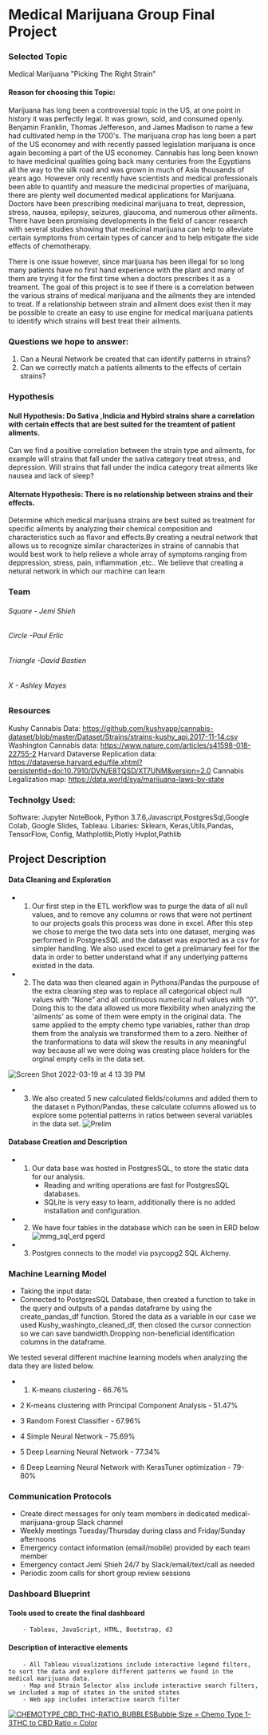 # Medical Marijuana Group Final Project


### Selected Topic
Medical Marijuana "Picking The Right Strain"

#### Reason for choosing this Topic:

Marijuana has long been a controversial topic in the US, at one point in history it was perfectly legal. It was grown, sold, and consumed openly. Benjamin Franklin, Thomas Jeffereson, and James Madison to name a few had cultivated hemp in the 1700's. The marijuana crop has long been a part of the US economey and with recently passed legislation marijuana is once again becoming a part of the US economey. Cannabis has long been known to have medicinal qualities going back many centuries from the Egyptians all the way to the silk road and was grown in much of Asia thousands of years ago. However only recently have scientists and medical professionals been able to quantify and measure the medicinal properties of marijuana, there are plenty well documented medical applications for Marijuana. Doctors have been prescribing medicinal marijuana to treat, depression, stress, nausea, epilepsy, seizures, glaucoma, and numerous other ailments. There have been promising developments in the field of cancer research with several studies showing that medicinal marijuana can help to alleviate certain symptoms from certain types of cancer and to help mitigate the side effects of chemotherapy. 

There is one issue however, since marijuana has been illegal for so long many patients have no first hand experience with the plant and many of them are trying it for the first time when a doctors prescribes it as a treament. The goal of this project is to see if there is a correlation between the various strains of medical marijuana and the ailments they are intended to treat. If a relationship between strain and ailment does exist then it may be possible to create an easy to use engine for medical marijuana patients to identify which strains will best treat their ailments.  

### Questions we hope to answer:
  1. Can a Neural Network be created that can identify patterns in strains?
  2. Can we correctly match a patients ailments to the effects of certain strains?

### Hypothesis

#### Null Hypothesis: Do Sativa ,Indicia and Hybird strains share a correlation with certain effects that are best suited for the treamtent of patient aliments.

Can we find a positive correlation between the strain type and ailments, for example will strains that fall under the sativa category treat stress, and depression. Will strains that fall under the indica category treat ailments like nausea and lack of sleep?

#### Alternate Hypothesis: There is no relationship between strains and their effects.
Determine which medical marijuana strains are best suited as treatment for specific ailments by analyzing their chemical composition and characteristics such as flavor and effects.By creating a neutral network that allows us to recognize similar characterizes in strains of cannabis that would best work to help relieve a whole array of symptoms ranging from deppression, stress, pain, inflammation ,etc.. We believe that creating a netural network in which our machine can learn 

### Team
###### Square - Jemi Shieh
###### Circle -Paul Erlic
###### Triangle -David Bastien
###### X - Ashley Mayes


### Resources

Kushy Cannabis Data: https://github.com/kushyapp/cannabis-dataset/blob/master/Dataset/Strains/strains-kushy_api.2017-11-14.csv
Washington Cannabis data: https://www.nature.com/articles/s41598-018-22755-2
Harvard Dataverse Replication data: https://dataverse.harvard.edu/file.xhtml?persistentId=doi:10.7910/DVN/E8TQSD/XT7UNM&version=2.0
Cannabis Legalization map: https://data.world/sya/marijuana-laws-by-state
### Technolgy Used:

Software: Jupyter NoteBook, Python 3.7.6,Javascript,PostgresSql,Google Colab, Google Slides, Tableau.
Libaries: Sklearn, Keras,Utils,Pandas, TensorFlow, Config, Mathplotlib,Plotly Hvplot,Pathlib

## Project Description
 #### Data Cleaning and Exploration
 * 1. Our first step in the ETL workflow was to purge the data of all null values, and to remove any columns or rows that were not pertinent to our projects goals this process was done in excel. After this step we chose to merge the two data sets into one dataset, merging was performed in PostgresSQL and the dataset was exported as a csv for simpler handling. We also used excel to get a prelimanary feel for the data in order to better understand what if any underlying patterns existed in the data. 
 
 * 2. The data was then cleaned again in Pythons/Pandas the purpouse of the extra cleaning step was to replace all categorical object null values with “None” and all continuous numerical null values with “0”. Doing this to the data allowed us more flexibility when analyzing the 'ailments' as some of them were empty in the original data. The same applied to the empty chemo type variables, rather than drop them from the analysis we transformed them to a zero. Neither of the tranformations to data will skew the results in any meaningful way because all we were doing was creating place holders for the orginal empty cells in the data set. 
 
  ![Screen Shot 2022-03-19 at 4 13 39 PM](https://user-images.githubusercontent.com/59430635/159137028-67e93f0d-4add-4f2a-af70-5ab076c6a0d4.png)
 
 * 3. We also created 5 new calculated fields/columns and added them to the dataset n Python/Pandas, these calculate columns allowed us to explore some potential patterns in ratios between several variables in the data set. 
![Prelim](https://github.com/paulerlic/medical-marijuana-group/blob/Laup/Imgs/Prelim.PNG)
 
 
 #### Database Creation and Description
 * 1. Our data base was hosted in PostgresSQL, to store the static data for our analysis.
      - Reading and writing operations are fast for PostgresSQL databases.
      - SQLite is very easy to learn, additionally there is no added installation and configuration.
 * 2. We have four tables in the database which can be seen in ERD below
 ![mmg_sql_erd pgerd](https://user-images.githubusercontent.com/59430635/159135849-557fdfcf-56c9-47b1-aeb7-58404e5385a7.png)
 * 3. Postgres connects to the model via psycopg2 SQL Alchemy.
      
 

### Machine Learning Model 
- Taking the input data:
- Connected to PostgresSQL Database, then created a function to take in the query and outputs of a pandas dataframe by using the create_pandas_df function. Stored the data as a variable in our case we used Kushy_washingto_cleaned_df, then closed the cursor connection so we can save bandwidth.Dropping non-beneficial identification columns in the dataframe.

We tested several different machine learning models when analyzing the data they are listed below. 
* 1. K-means clustering - 66.76%

* 2 K-means clustering with Principal Component Analysis - 51.47%

* 3 Random Forest Classifier - 67.96%

* 4 Simple Neural Network - 75.69%

* 5 Deep Learning Neural Network - 77.34%

* 6 Deep Learning Neural Network with KerasTuner optimization - 79-80%


  

  

### Communication Protocols
* Create direct messages for only team members in dedicated medical-marijuana-group Slack channel
* Weekly meetings Tuesday/Thursday during class and Friday/Sunday afternoons 
* Emergency contact information (email/mobile) provided by each team member
* Emergency contact Jemi Shieh 24/7 by Slack/email/text/call as needed
* Periodic zoom calls for short group review sessions



### Dashboard Blueprint

  #### Tools used to create the final dashboard
        - Tableau, JavaScript, HTML, Bootstrap, d3
  #### Description of interactive elements
        - All Tableau visualizations include interactive legend filters, to sort the data and explore different patterns we found in the medical marijuana data.
        - Map and Strain Selector also include interactive search filters, we included a map of states in the united states 
        - Web app includes interactive search filter
<div class='tableauPlaceholder' id='viz1647836665224' style='position: relative'><noscript><a href='#'><img alt='CHEMOTYPE_CBD_THC-RATIO_BUBBLESBubble Size = Chemo Type 1-3THC to CBD Ratio = Color ' src='https:&#47;&#47;public.tableau.com&#47;static&#47;images&#47;MM&#47;MMGP&#47;CHEMOTYPE_CBD_THC-RATIO_BUBBLES&#47;1_rss.png' style='border: none' /></a></noscript><object class='tableauViz'  style='display:none;'><param name='host_url' value='https%3A%2F%2Fpublic.tableau.com%2F' /> <param name='embed_code_version' value='3' /> <param name='site_root' value='' /><param name='name' value='MMGP&#47;CHEMOTYPE_CBD_THC-RATIO_BUBBLES' /><param name='tabs' value='no' /><param name='toolbar' value='yes' /><param name='static_image' value='https:&#47;&#47;public.tableau.com&#47;static&#47;images&#47;MM&#47;MMGP&#47;CHEMOTYPE_CBD_THC-RATIO_BUBBLES&#47;1.png' /> <param name='animate_transition' value='yes' /><param name='display_static_image' value='yes' /><param name='display_spinner' value='yes' /><param name='display_overlay' value='yes' /><param name='display_count' value='yes' /><param name='language' value='en-US' /><param name='filter' value='publish=yes' /></object></div>
